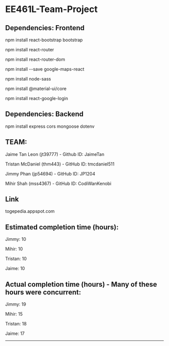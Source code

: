 # EE461L-Team-Project
Dependencies: Frontend
-------------------------------------------------------------------------------------
npm install react-bootstrap bootstrap

npm install react-router

npm install react-router-dom

npm install --save google-maps-react

npm install node-sass

npm install @material-ui/core

npm install react-google-login


Dependencies: Backend
-------------------------------------------------------------------------------------
npm install express cors mongoose dotenv


TEAM:
-------------------------------------------------------------------------------------
Jaime Tan Leon (jt39777) - Github ID: JaimeTan

Tristan McDaniel (thm443) - GitHub ID: tmcdaniel511

Jimmy Phan (jp54694)  - GitHub ID: JP1204

Mihir Shah (mss4367) - GitHub ID: CodiWanKenobi



Link
------------------------------------------------------------------------------------
togepedia.appspot.com



Estimated completion time (hours):
-------------------------------------------------------------------------------------
Jimmy: 10

Mihir: 10

Tristan: 10

Jaime: 10


Actual completion time (hours) - Many of these hours were concurrent:
-------------------------------------------------------------------------------------
Jimmy: 19

Mihir: 15

Tristan: 18

Jaime: 17


-------------------------------------------------------------------------------------
